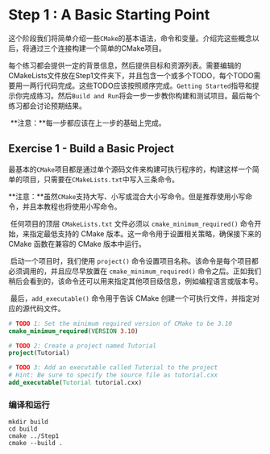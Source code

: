 # Step 1 : A Basic Starting Point

​	这个阶段我们将简单介绍一些`CMake`的基本语法，命令和变量。介绍完这些概念以后，将通过三个连接构建一个简单的CMake项目。

​	每个练习都会提供一定的背景信息，然后提供目标和资源列表。需要编辑的CMakeLists文件放在Step1文件夹下，并且包含一个或多个TODO，每个TODO需要用一两行代码完成。这些TODO应该按照顺序完成。`Getting Started`指导和提示你完成练习。然后`Build and Run`将会一步一步教你构建和测试项目。最后每个练习都会讨论预期结果。

​	**注意：**每一步都应该在上一步的基础上完成。

## Exercise 1 - Build a Basic Project

​	最基本的`CMake`项目都是通过单个源码文件来构建可执行程序的，构建这样一个简单的项目，只需要在`CMakeLists.txt`中写入三条命令。

​	**注意：**虽然`CMake`支持大写、小写或混合大小写命令。但是推荐使用小写命令，并且本教程也将使用小写命令。

​	任何项目的顶层 `CMakeLists.txt` 文件必须以 `cmake_minimum_required()` 命令开始，来指定最低支持的 CMake 版本。这一命令用于设置相关策略，确保接下来的 CMake 函数在兼容的 CMake 版本中运行。

​	启动一个项目时，我们使用 `project()` 命令设置项目名称。该命令是每个项目都必须调用的，并且应尽早放置在 `cmake_minimum_required()` 命令之后。正如我们稍后会看到的，该命令还可以用来指定其他项目级信息，例如编程语言或版本号。

​	最后，`add_executable()` 命令用于告诉 CMake 创建一个可执行文件，并指定对应的源代码文件。

```cmake
# TODO 1: Set the minimum required version of CMake to be 3.10
cmake_minimum_required(VERSION 3.10)

# TODO 2: Create a project named Tutorial
project(Tutorial)

# TODO 3: Add an executable called Tutorial to the project
# Hint: Be sure to specify the source file as tutorial.cxx
add_executable(Tutorial tutorial.cxx)
```

### 编译和运行

```shell
mkdir build
cd build
cmake ../Step1
cmake --build .
```

